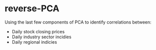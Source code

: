 # reverse-PCA
Using the last few components of PCA to identify correlations between:
- Daily stock closing prices
- Daily industry sector incidies
- Daily regional indicies
